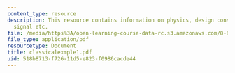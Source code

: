 ```yaml
---
content_type: resource
description: This resource contains information on physics, design considerations,
  signal etc.
file: /media/https%3A/open-learning-course-data-rc.s3.amazonaws.com/8-811-particle-physics-ii-fall-2005/518b8713f72611d5e823f0986cacde44_classicalexmple1.pdf
file_type: application/pdf
resourcetype: Document
title: classicalexmple1.pdf
uid: 518b8713-f726-11d5-e823-f0986cacde44
---
```

